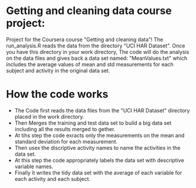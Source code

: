 Getting and cleaning data course project:
=========================

Project for the Coursera course "Getting and cleaning data"!
The run_analysis.R reads the data from the directory "UCI HAR Dataset". Once you have this directory in your work directory, The code will do the analysis on the data files and gives back a data set named: "MeanValues.txt" which includes the average values of mean and std measurements for each subject and activity in the original data set.

# How the code works

* The Code first reads the data files from the "UCI HAR Dataset" directory placed in the work directory.
* Then Merges the training and test data set to build a big data set including all the results merged to gether.
* At tihs step the code exracts only the measurements on the mean and standard deviation for each measurement.
* Then usex the discriptive activity names to name the activities in the data set.
* At this step the code appropriately labels the data set with descriptive variable names. 
* Finally it writes the tidy data set with the average of each variable for each activity and each subject.
